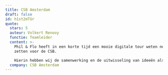 ```yaml
---
title: CSB Amsterdam
draft: false
id: h1st2mTUr
quote:
  stars: 5
  auteur: Volkert Renooy
  functie: Teamleider
  content: >-
    Phil & Flo heeft in een korte tijd een mooie digitale tour weten neer te
    zetten voor de CSB.

    Hierin hebben wij de samenwerking en de uitwisseling van ideeën als zeer prettig en praktisch ervaren.
  company: CSB Amsterdam
---
```

